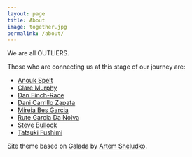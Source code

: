 ```yaml
---
layout: page
title: About
image: together.jpg
permalink: /about/
---
```


We are all OUTLIERS.

Those who are connecting us at this stage of our journey are:

* [Anouk Spelt](https://twitter.com/anoukspelt)
* [Clare Murphy](http://claremurphy.org)
* [Dan Finch-Race](https://research-information.bris.ac.uk/en/persons/daniel-a-finch-race)
* [Dani Carrillo Zapata](https://research-information.bris.ac.uk/en/persons/daniel-carrillo-zapata)
* [Mireia Bes Garcia](https://twitter.com/mirubes)
* [Rute Garcia Da Noiva](https://research-information.bris.ac.uk/en/persons/rute-garcia-da-noiva)
* [Steve Bullock](https://bullo.cc)
* [Tatsuki Fushimi](https://levitation.engineer)

Site theme based on [Galada](https://github.com/artemsheludko/galada) by [Artem Sheludko](https://github.com/artemsheludko).
